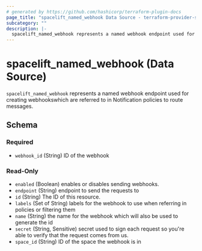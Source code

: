 ```yaml
---
# generated by https://github.com/hashicorp/terraform-plugin-docs
page_title: "spacelift_named_webhook Data Source - terraform-provider-spacelift"
subcategory: ""
description: |-
  spacelift_named_webhook represents a named webhook endpoint used for creating webhookswhich are referred to in Notification policies to route messages.
---
```


# spacelift_named_webhook (Data Source)

`spacelift_named_webhook` represents a named webhook endpoint used for creating webhookswhich are referred to in Notification policies to route messages.



<!-- schema generated by tfplugindocs -->
## Schema

### Required

- `webhook_id` (String) ID of the webhook

### Read-Only

- `enabled` (Boolean) enables or disables sending webhooks.
- `endpoint` (String) endpoint to send the requests to
- `id` (String) The ID of this resource.
- `labels` (Set of String) labels for the webhook to use when referring in policies or filtering them
- `name` (String) the name for the webhook which will also be used to generate the id
- `secret` (String, Sensitive) secret used to sign each request so you're able to verify that the request comes from us.
- `space_id` (String) ID of the space the webhook is in


